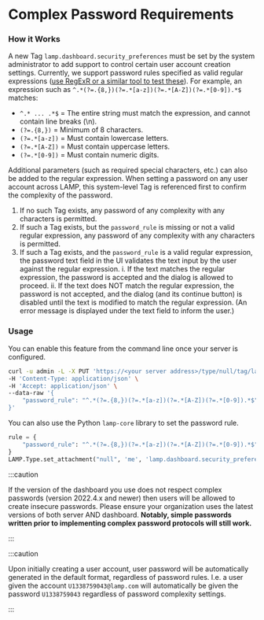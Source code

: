 # Complex Password Requirements

### How it Works 

A new Tag `lamp.dashboard.security_preferences` must be set by the system administrator to add support to control certain user account creation settings. Currently, we support password rules specified as valid regular expressions ([use RegExR or a similar tool to test these](https://regexr.com/)). For example, an expression such as `^.*(?=.{8,})(?=.*[a-z])(?=.*[A-Z])(?=.*[0-9]).*$` matches:

- `^.* ... .*$` = The entire string must match the expression, and cannot contain line breaks (\n).
- `(?=.{8,})` = Minimum of 8 characters.
- `(?=.*[a-z])` = Must contain lowercase letters.
- `(?=.*[A-Z])` = Must contain uppercase letters.
- `(?=.*[0-9])` = Must contain numeric digits.

Additional parameters (such as required special characters, etc.) can also be added to the regular expression. When setting a password on any user account across LAMP, this system-level Tag is referenced first to confirm the complexity of the password. 

1. If no such Tag exists, any password of any complexity with any characters is permitted.
2. If such a Tag exists, but the `password_rule` is missing or not a valid regular expression, any password of any complexity with any characters is permitted.
3. If such a Tag exists, and the `password_rule` is a valid regular expression, the password text field in the UI validates the text input by the user against the regular expression.
     i. If the text matches the regular expression, the password is accepted and the dialog is allowed to proceed.
     ii. If the text does NOT match the regular expression, the password is not accepted, and the dialog (and its continue button) is disabled until the text is modified to match the regular expression. (An error message is displayed under the text field to inform the user.)

### Usage

You can enable this feature from the command line once your server is configured.
```bash
curl -u admin -L -X PUT 'https://<your server address>/type/null/tag/lamp.dashboard.security_preferences/me' \
-H 'Content-Type: application/json' \
-H 'Accept: application/json' \
--data-raw '{
    "password_rule": "^.*(?=.{8,})(?=.*[a-z])(?=.*[A-Z])(?=.*[0-9]).*$"
}'
```

You can also use the Python `lamp-core` library to set the password rule.
```python
rule = {
    "password_rule": "^.*(?=.{8,})(?=.*[a-z])(?=.*[A-Z])(?=.*[0-9]).*$"
}
LAMP.Type.set_attachment("null", 'me', 'lamp.dashboard.security_preferences', rule)
```

:::caution 

If the version of the dashboard you use does not respect complex passwords (version 2022.4.x and newer) then users will be allowed to create insecure passwords. Please ensure your organization uses the latest versions of both server AND dashboard. **Notably, simple passwords written prior to implementing complex password protocols will still work.**

:::

:::caution

Upon initially creating a user account, user password will be automatically generated in the default format, regardless of password rules. I.e. a user given the account `U1338759043@lamp.com` will automatically be given the password `U1338759043` regardless of password complexity settings. 

:::
